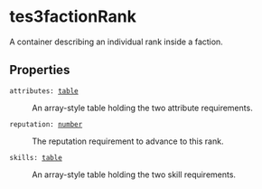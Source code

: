 # tes3factionRank

A container describing an individual rank inside a faction.

## Properties

<dl class="describe">
<dt><code class="descname">attributes: <a href="https://mwse.readthedocs.io/en/latest/lua/type/table.html">table</a></code></dt>
<dd>

An array-style table holding the two attribute requirements.

</dd>
<dt><code class="descname">reputation: <a href="https://mwse.readthedocs.io/en/latest/lua/type/number.html">number</a></code></dt>
<dd>

The reputation requirement to advance to this rank.

</dd>
<dt><code class="descname">skills: <a href="https://mwse.readthedocs.io/en/latest/lua/type/table.html">table</a></code></dt>
<dd>

An array-style table holding the two skill requirements.

</dd>
</dl>

